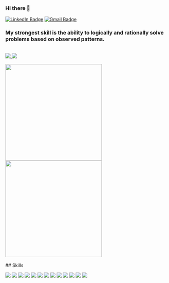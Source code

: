 ### Hi there 👋

[![LinkedIn Badge](https://img.shields.io/badge/LinkedIn-%20-blue?style=flat&logo=linkedin&logoColor=white)](https://www.linkedin.com/in/rhosseinr/)
[![Gmail Badge](https://img.shields.io/badge/Gmail-%20-d14836?style=flat&logo=Gmail&logoColor=white)](mailto:rhosseinr.h@gmail.com)

### My strongest skill is the ability to logically and rationally solve problems based on observed patterns.

<br>
<a href="https://github.com/behzad888">
  <img align="top" src="https://github-readme-stats.vercel.app/api?username=rhosseinr&hide=stars&show_icons=true&theme=dark&time=now" />
</a>
<a href="https://github.com/behzad888">
  <img align="top" src="https://github-readme-stats.vercel.app/api/top-langs/?username=rhosseinr&layout=compact&theme=dark" />
</a>
<br>
<br>
<a href="https://wakatime.com/share/@d913b308-1f28-45ac-8834-ea8aad9c19c0/41c5b57d-9a4d-46a6-9b32-588485b54dc0.svg">
  <img height="300" align="top" src="https://wakatime.com/share/@d913b308-1f28-45ac-8834-ea8aad9c19c0/41c5b57d-9a4d-46a6-9b32-588485b54dc0.svg" />
</a>
<a href="https://wakatime.com/share/@d913b308-1f28-45ac-8834-ea8aad9c19c0/57d2d238-9a27-438c-a54e-cd9eca188d72.svg">
  <img height="300" align="top" src="https://wakatime.com/share/@d913b308-1f28-45ac-8834-ea8aad9c19c0/57d2d238-9a27-438c-a54e-cd9eca188d72.svg" />
</a>
<br>
<br>
## Skills

![](https://img.shields.io/badge/JavaScript-%20-yellow?style=flat&logo=javascript&color=f7df1d&logoColor=white)
![](https://img.shields.io/badge/TypeScript-%20-blue?style=flat&logo=typescript&color=297acb&logoColor=white)
![](https://img.shields.io/badge/React-%20-blue?style=flat&logo=react&color=61dafb&logoColor=white)
![](https://img.shields.io/badge/Redux-%20-blue?style=flat&logo=redux&color=764abc)
![](https://img.shields.io/badge/Vue-%20-blue?style=flat&logo=vuedotjs&color=4fc08d)
![](https://img.shields.io/badge/Vuex-%20-black?style=flat&logo=vuedotjs&color=764abc)
![](https://img.shields.io/badge/Next-%20-black?style=flat&logo=next.js)
![](https://img.shields.io/badge/REST-%20-black?style=flat&logo=.net&color=55a9ff)
![](https://img.shields.io/badge/CSS-%20-black?style=flat&logo=css3&color=1572b6)
![](https://img.shields.io/badge/Sass-%20-black?style=flat&logo=sass&color=cc6699&logoColor=white)
![](https://img.shields.io/badge/.net%20core-%20-black?style=flat&logo=.net&color=5C2D91&logoColor=white)
![](https://img.shields.io/badge/NodeJS-%20-black?style=flat&logo=Node.js&color=339933&logoColor=white)
![](https://img.shields.io/badge/Microsoft%20SQL%20Server-%20-black?style=flat&logo=microsoft-sql-server&color=CC2927&logoColor=white)
